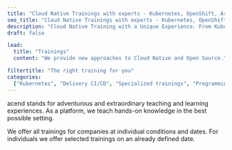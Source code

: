 ```yaml
---
title: "Cloud Native Trainings with experts - Kubernetes, OpenShift, Argo CD."
seo_title: "Cloud Native Trainings with experts - Kubernetes, OpenShift, Argo CD."
description: "Cloud Native Training with a Unique Experience. From Kubernetes to Prometheus to Cilium."
draft: false

lead:
  title: "Trainings"
  content: "We provide new approaches to Cloud Native and Open Source."

filtertitle: "The right training for you"
categories:
  ["Kubernetes", "Delivery CI/CD", "Specialized trainings", "Programming"]
---
```


acend stands for adventurous and extraordinary teaching and learning experiences. As a platform, we teach hands-on knowledge in the best possible setting.<br/>

We offer all trainings for companies at individual conditions and dates. For individuals we offer selected trainings on an already defined date.
